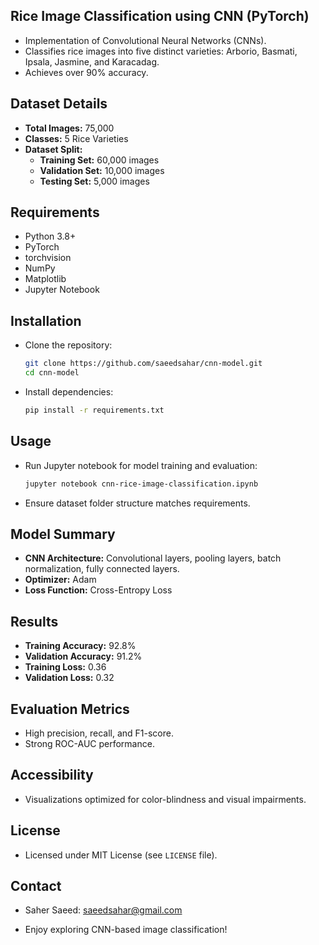 ## Rice Image Classification using CNN (PyTorch)

- Implementation of Convolutional Neural Networks (CNNs).
- Classifies rice images into five distinct varieties: Arborio, Basmati, Ipsala, Jasmine, and Karacadag.
- Achieves over 90% accuracy.

## Dataset Details
- **Total Images:** 75,000
- **Classes:** 5 Rice Varieties
- **Dataset Split:**
  - **Training Set:** 60,000 images
  - **Validation Set:** 10,000 images
  - **Testing Set:** 5,000 images

## Requirements
- Python 3.8+
- PyTorch
- torchvision
- NumPy
- Matplotlib
- Jupyter Notebook

## Installation
- Clone the repository:
  ```bash
  git clone https://github.com/saeedsahar/cnn-model.git
  cd cnn-model
  ```
- Install dependencies:
  ```bash
  pip install -r requirements.txt
  ```

## Usage
- Run Jupyter notebook for model training and evaluation:
  ```bash
  jupyter notebook cnn-rice-image-classification.ipynb
  ```
- Ensure dataset folder structure matches requirements.

## Model Summary
- **CNN Architecture:** Convolutional layers, pooling layers, batch normalization, fully connected layers.
- **Optimizer:** Adam
- **Loss Function:** Cross-Entropy Loss

## Results
- **Training Accuracy:** 92.8%
- **Validation Accuracy:** 91.2%
- **Training Loss:** 0.36
- **Validation Loss:** 0.32

## Evaluation Metrics
- High precision, recall, and F1-score.
- Strong ROC-AUC performance.

## Accessibility
- Visualizations optimized for color-blindness and visual impairments.

## License
- Licensed under MIT License (see `LICENSE` file).

## Contact
- Saher Saeed: saeedsahar@gmail.com

- Enjoy exploring CNN-based image classification!

